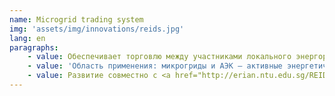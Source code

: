 ```yaml
---
name: Microgrid trading system
img: 'assets/img/innovations/reids.jpg'
lang: en
paragraphs:
    - value: Обеспечивает торговлю между участниками локального энергорынка без посредников на острове Семакау в Сингапуре
    - value: 'Область применения: микрогриды и АЭК — активные энергетические комплексы.'
    - value: Развитие совместно с <a href="http://erian.ntu.edu.sg/REIDS/Pages/Partners.aspx" target="_blank">Наньянским технологическим университетом</a>, <a href="https://mipt.ru/" target="_blank">МФТИ</a> и <a href="https://www.rtsoft.ru/" target="_blank">RT Soft</a>.
---
```

